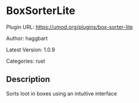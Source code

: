 # BoxSorterLite

Plugin URL: https://umod.org/plugins/box-sorter-lite

Author: haggbart

Latest Version: 1.0.9

Categories: rust

## Description

Sorts loot in boxes using an intuitive interface
